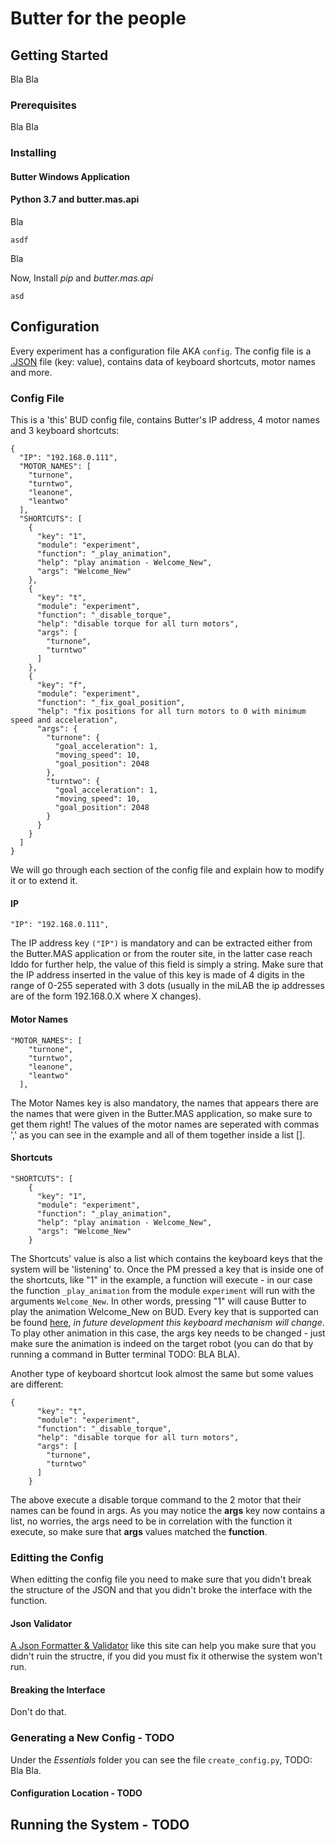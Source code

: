 # Butter for the people




## Getting Started

Bla Bla

### Prerequisites

Bla Bla

### Installing

#### Butter Windows Application

#### Python 3.7 and butter.mas.api

Bla

```
asdf
```

Bla

Now, Install *pip* and *butter.mas.api*
```
asd
```

## Configuration

Every experiment has a configuration file AKA `config`.
The config file is a [.JSON](https://en.wikipedia.org/wiki/JSON) file (key: value), contains data of keyboard shortcuts, motor names and more.

### Config File
This is a 'this' BUD config file, contains Butter's IP address, 4 motor names and 3 keyboard shortcuts:
```
{
  "IP": "192.168.0.111",
  "MOTOR_NAMES": [
    "turnone",
    "turntwo",
    "leanone",
    "leantwo"
  ],
  "SHORTCUTS": [
    {
      "key": "1",
      "module": "experiment",
      "function": "_play_animation",
      "help": "play animation - Welcome_New",
      "args": "Welcome_New"
    },
    {
      "key": "t",
      "module": "experiment",
      "function": "_disable_torque",
      "help": "disable torque for all turn motors",
      "args": [
        "turnone",
        "turntwo"
      ]
    },
    {
      "key": "f",
      "module": "experiment",
      "function": "_fix_goal_position",
      "help": "fix positions for all turn motors to 0 with minimum speed and acceleration",
      "args": {
        "turnone": {
          "goal_acceleration": 1,
          "moving_speed": 10,
          "goal_position": 2048
        },
        "turntwo": {
          "goal_acceleration": 1,
          "moving_speed": 10,
          "goal_position": 2048
        }
      }
    }
  ]
}
```
We will go through each section of the config file and explain how to modify it or to extend it.

#### IP
```
"IP": "192.168.0.111",
```
The IP address key `("IP")` is mandatory and can be extracted either from the Butter.MAS application or from the router site, in the latter case reach Iddo for further help, the value of this field is simply a string.
Make sure that the IP address inserted in the value of this key is made of 4 digits in the range of 0-255 seperated with 3 dots (usually in the miLAB the ip addresses are of the form 192.168.0.X where X changes).

#### Motor Names
```
"MOTOR_NAMES": [
    "turnone",
    "turntwo",
    "leanone",
    "leantwo"
  ],
```
The Motor Names key is also mandatory, the names that appears there are the names that were given in the Butter.MAS application, so make sure to get them right!
The values of the motor names are seperated with commas ',' as you can see in the example and all of them together inside a list [].

#### Shortcuts
```
"SHORTCUTS": [
    {
      "key": "1",
      "module": "experiment",
      "function": "_play_animation",
      "help": "play animation - Welcome_New",
      "args": "Welcome_New"
    }
```
The Shortcuts' value is also a list which contains the keyboard keys that the system will be 'listening' to.
Once the PM pressed a key that is inside one of the shortcuts, like "1" in the example, a function will execute - in our case the function `_play_animation` from the module `experiment` will run with the arguments `Welcome_New`. In other words, pressing "1" will cause Butter to play the animation Welcome_New on BUD.
Every key that is supported can be found [here](https://github.com/boppreh/keyboard), *in future development this keyboard mechanism will change*.
To play other animation in this case, the args key needs to be changed - just make sure the animation is indeed on the target robot (you can do that by running a command in Butter terminal TODO: BLA BLA).

Another type of keyboard shortcut look almost the same but some values are different:
```
{
      "key": "t",
      "module": "experiment",
      "function": "_disable_torque",
      "help": "disable torque for all turn motors",
      "args": [
        "turnone",
        "turntwo"
      ]
    }
```
The above execute a disable torque command to the 2 motor that their names can be found in args.
As you may notice the **args** key now contains a list, no worries, the args need to be in correlation with the function it execute, so make sure that **args** values matched the **function**.

### Editting the Config
When editting the config file you need to make sure that you didn't break the structure of the JSON and that you didn't broke the interface with the function.

#### Json Validator
[A Json Formatter & Validator](https://jsonformatter.curiousconcept.com/) like this site can help you make sure that you didn't ruin the structre, if you did you must fix it otherwise the system won't run.

#### Breaking the Interface
Don't do that.

### Generating a New Config - TODO
Under the *Essentials* folder you can see the file `create_config.py`, TODO: Bla Bla.

#### Configuration Location - TODO

## Running the System - TODO

